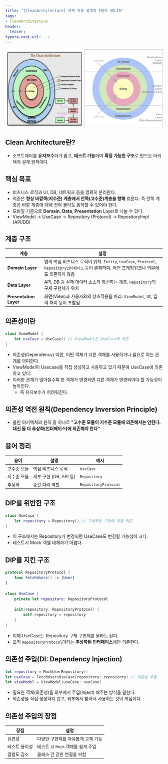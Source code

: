 ```yaml
---
title: "[CleanArchitecture]-객체 지향 설계의 5원칙 SOLID"
tags: 
- CleanArchitecture
header: 
  teaser: 
typora-root-url: ../
---
```





<div style="display: flex; justify-content: space-between;">
  <img src="/assets/img/2025-03-25-[CleanArchitecture]-CleanArchitecture/clean1.png" alt="clean1" style="width: 50%;">
  <img src="/assets/img/2025-03-25-[CleanArchitecture]-CleanArchitecture/clean2.png" alt="clean2" style="width: 50%;">
</div>


## Clean Architecture란? 
- 소프트웨어를 **유지보수**하기 쉽고, **테스트 가능**하며 **확장 가능한 구조**로 만드는 아키텍처 설계 원칙이다.



## 핵심 목표
- 비즈니스 로직과 UI, DB, 네트워크 등을 명확히 분리한다.
- 의존은 **항상 바깥쪽(저수준) 계층에서 안쪽(고수준)계층을 향해** 흐른다. 즉 안쪽 계층은 바깥 계층에 대해 전혀 몰라도 동작할 수 있어야 한다.
- 모바일 기준으로 **Domain**, **Data**, **Presentation** Layer로 나눌 수 있다.
- ViewModel → UseCase → Repository (Protocol) → RepositoryImpl (API/DB)

    

## 계층 구조

| 계층                   | 설명                                                         |
| ---------------------- | ------------------------------------------------------------ |
| **Domain Layer**       | 앱의 핵심 비즈니스 로직이 위치. `Entity`, `UseCase`, `Protocol`, `Repositpry인터페이스` 등이 존재하며, 어떤 프레임워크나 외부에도 의존하지 않음 |
| **Data Layer**         | API, DB 등 실제 데이터 소스와 통신하는 계층. `Repository`의 구체 구현체가 위치 |
| **Presentation Layer** | 화면(View)과 사용자와의 상호작용을 처리. `ViewModel`, `UI`, 입력 처리 등이 포함됨 |



## 의존성이란

```swift
class ViewModel {
    let useCase = UseCase() // ViewModel은 UseCase에 의존
}
```

- 의존성(Dependency) 이란, 어떤 객체가 다른 객체를 사용하거나 필요로 하는 관계를 의미한다.
- ViewModel이 Usecase를 직접 생성하고 사용하고 있기 때문에 UseCase에 의존하고 있다.
- 이러한 관계가 많아질수록 한 객체가 변경되면 다른 객체가 변경되어야 할 가능성이 높아진다.
    - 즉 유지보수가 어려워진다.

## 의존성 역전 원칙(Dependency Inversion Principle)

- 클린 아키텍처의 원칙 중 하나로 **"고수준 모듈이 저수준 모듈에 의존해서는 안된다. 대신 둘 다 추상화(인터페이스)에 의존해야 한다"**



## 용어 정리

| 용어        | 설명                   | 예시                 |
| ----------- | ---------------------- | -------------------- |
| 고수준 모듈 | 핵심 비즈니스 로직     | `UseCase`            |
| 저수준 모듈 | 세부 구현 (DB, API 등) | `Repository`         |
| 추상화      | 중간 다리 역할         | `RepositoryProtocol` |



## DIP를 위반한 구조

```swift
class UseCase {
    let repository = Repository() // 구체적인 구현에 직접 의존
}
```

- 이 구조에서는 Repository가 변경되면 UseCase도 변경될 가능성이 크다.
- 테스트시 Mock 객첼 대체하기 어렵다.

## DIP를 지킨 구조

```swift
protocol RepositoryProtocol {
    func fetchUsers() -> [User]
}

class UseCase {
    private let repository: RepositoryProtocol

    init(repository: RepositoryProtocol) {
        self.repository = repository
    }
}
```

- 이제 UseCase는 Repository 구체 구현체를 몰라도 된다.
- 오직 `RepositoryProtocol`이라는 **추상화된 인터페이스**에만 의존한다.



## 의존성 주입(DI: Dependency Injection)

```swift
let repository = MockUserRepository()
let useCase = FetchUsersUseCase(repository: repository) // 의존성 주입
let viewModel = ViewModel(useCase: useCase)

```

- 필요한 객체(의존성)을 외부에서 주입(Inject) 해주는 방식을 말한다.
- 의존성을 직접 생성하지 않고, 외부에서 받아서 사용하는 것이 핵심이다.



##  의존성 주입의 장점

| 장점          | 설명                               |
| ------------- | ---------------------------------- |
| 유연성        | 다양한 구현체를 자유롭게 교체 가능 |
| 테스트 용이성 | 테스트 시 `Mock` 객체를 쉽게 주입  |
| 결합도 감소   | 클래스 간 강한 연결을 피함         |


